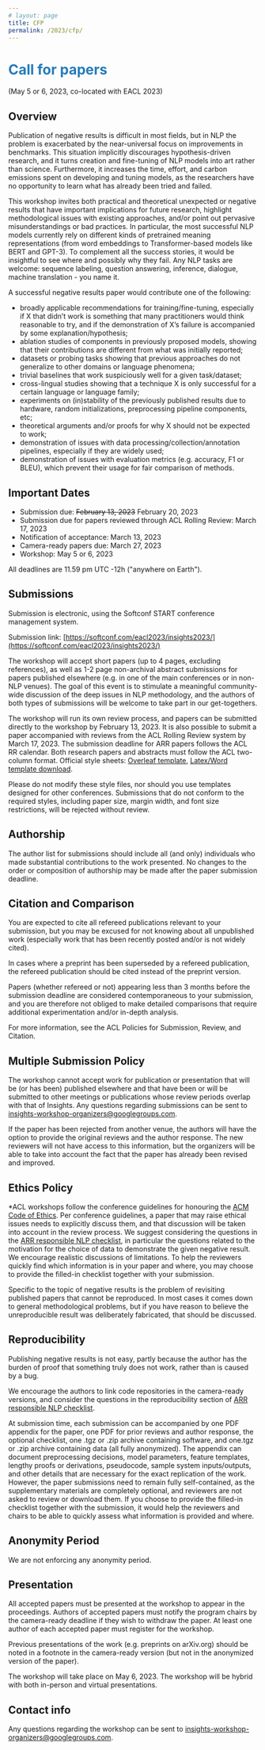 ```yaml
---
# layout: page
title: CFP
permalink: /2023/cfp/
---
```


# <span style="color:#267CB9"> Call for papers </span>
<!-- Second Call For Papers: The Third Workshop on Insights from Negative Results (May 26 2022, co-located with ACL 2022)-->
(May 5 or 6, 2023, co-located with EACL 2023)

## Overview

Publication of negative results is difficult in most fields, but in NLP the problem is exacerbated by the near-universal focus on improvements in benchmarks. This situation implicitly discourages hypothesis-driven research, and it turns creation and fine-tuning of NLP models into art rather than science. Furthermore, it increases the time, effort, and carbon emissions spent on developing and tuning models, as the researchers have no opportunity to learn what has already been tried and failed.

This workshop invites both practical and theoretical unexpected or negative results that have important implications for future research, highlight methodological issues with existing approaches, and/or point out pervasive misunderstandings or bad practices. In particular, the most successful NLP models currently rely on different kinds of pretrained meaning representations (from word embeddings to Transformer-based models like BERT and GPT-3). To complement all the success stories, it would be insightful to see where and possibly why they fail. Any NLP tasks are welcome: sequence labeling, question answering, inference, dialogue, machine translation - you name it.

A successful negative results paper would contribute one of the following:

* broadly applicable recommendations for training/fine-tuning, especially if X that didn’t work is something that many practitioners would think reasonable to try, and if the demonstration of X’s failure is accompanied by some explanation/hypothesis;
* ablation studies of components in previously proposed models, showing that their contributions are different from what was initially reported;
* datasets or probing tasks showing that previous approaches do not generalize to other domains or language phenomena;
* trivial baselines that work suspiciously well for a given task/dataset;
* cross-lingual studies showing that a technique X is only successful for a certain language or language family;
* experiments on (in)stability of the previously published results due to hardware, random initializations, preprocessing pipeline components, etc;
* theoretical arguments and/or proofs for why X should not be expected to work;
* demonstration of issues with data processing/collection/annotation pipelines, especially if they are widely used;
* demonstration of issues with evaluation metrics (e.g. accuracy, F1 or BLEU), which prevent their usage for fair comparison of methods.


## Important Dates

* Submission due: <del>February 13, 2023</del> February 20, 2023
* Submission due for papers reviewed through ACL Rolling Review: March 17, 2023
* Notification of acceptance: March 13, 2023
* Camera-ready papers due: March 27, 2023
* Workshop: May 5 or 6, 2023

All deadlines are 11.59 pm UTC -12h ("anywhere on Earth").

## Submissions

Submission is electronic, using the Softconf START conference management system. 

Submission link: [https://softconf.com/eacl2023/insights2023/](https://softconf.com/eacl2023/insights2023/)

The workshop will accept short papers (up to 4 pages, excluding references), as well as 1-2 page non-archival abstract submissions for papers published elsewhere (e.g. in one of the main conferences or in non-NLP venues). The goal of this event is to stimulate a meaningful community-wide discussion of the deep issues in NLP methodology, and the authors of both types of submissions will be welcome to take part in our get-togethers.

The workshop will run its own review process, and papers can be submitted directly to the workshop by February 13, 2023. It is also possible to submit a paper accompanied with reviews from the ACL Rolling Review system by March 17, 2023. The submission deadline for ARR papers follows the ACL RR calendar. Both research papers and abstracts must follow the ACL two-column format. Official style sheets: [Overleaf template](https://www.overleaf.com/read/crtcwgxzjskr), [Latex/Word template download](https://github.com/acl-org/ACLPUB/tree/master/templates).

Please do not modify these style files, nor should you use templates designed for other conferences. Submissions that do not conform to the required styles, including paper size, margin width, and font size restrictions, will be rejected without review.

## Authorship

The author list for submissions should include all (and only) individuals who made substantial contributions to the work presented. No changes to the order or composition of authorship may be made after the paper submission deadline.

## Citation and Comparison

You are expected to cite all refereed publications relevant to your submission, but you may be excused for not knowing about all unpublished work (especially work that has been recently posted and/or is not widely cited).

In cases where a preprint has been superseded by a refereed publication, the refereed publication should be cited instead of the preprint version.

Papers (whether refereed or not) appearing less than 3 months before the submission deadline are considered contemporaneous to your submission, and you are therefore not obliged to make detailed comparisons that require additional experimentation and/or in-depth analysis.

For more information, see the ACL Policies for Submission, Review, and Citation.

## Multiple Submission Policy 

The workshop cannot accept work for publication or presentation that will be (or has been) published elsewhere and that have been or will be submitted to other meetings or publications whose review periods overlap with that of Insights. Any questions regarding submissions can be sent to insights-workshop-organizers@googlegroups.com.

If the paper has been rejected from another venue, the authors will have the option to provide the original reviews and the author response. The new reviewers will not have access to this information, but the organizers will be able to take into account the fact that the paper has already been revised and improved.

## Ethics Policy

*ACL workshops follow the conference guidelines for honouring the [ACM Code of Ethics](https://www.acm.org/code-of-ethics). Per conference guidelines, a paper that may raise ethical issues needs to explicitly discuss them, and that discussion will be taken into account in the review process. We suggest considering the questions in the [ARR responsible NLP checklist](https://aclrollingreview.org/responsibleNLPresearch/), in particular the questions related to the motivation for the choice of data to demonstrate the given negative result. We encourage realistic discussions of limitations. To help the reviewers quickly find which information is in your paper and where, you may choose to provide the filled-in checklist together with your submission. 

Specific to the topic of negative results is the problem of revisiting published papers that cannot be reproduced. In most cases it comes down to general methodological problems, but if you have reason to believe the unreproducible result was deliberately fabricated, that should be discussed.

## Reproducibility

Publishing negative results is not easy, partly because the author has the burden of proof that something truly does not work, rather than is caused by a bug. 

We encourage the authors to link code repositories in the camera-ready versions, and consider the questions in the reproducibility section of [ARR responsible NLP checklist](https://aclrollingreview.org/responsibleNLPresearch/). 

At submission time, each submission can be accompanied by one PDF appendix for the paper, one PDF for prior reviews and author response, the optional checklist, one .tgz or .zip archive containing software, and one.tgz or .zip archive containing data (all fully anonymized). The appendix can document preprocessing decisions, model parameters, feature templates, lengthy proofs or derivations, pseudocode, sample system inputs/outputs, and other details that are necessary for the exact replication of the work. However, the paper submissions need to remain fully self-contained, as the supplementary materials are completely optional, and reviewers are not asked to review or download them. If you choose to provide the filled-in checklist together with the submission, it would help the reviewers and chairs to be able to quickly assess what information is provided and where.

## Anonymity Period

We are not enforcing any anonymity period.

## Presentation

All accepted papers must be presented at the workshop to appear in the proceedings. Authors of accepted papers must notify the program chairs by the camera-ready deadline if they wish to withdraw the paper. At least one author of each accepted paper must register for the workshop.

Previous presentations of the work (e.g. preprints on arXiv.org) should be noted in a footnote in the camera-ready version (but not in the anonymized version of the paper).

The workshop will take place on May 6, 2023. The workshop will be hybrid with both in-person and virtual presentations.

## Contact info

Any questions regarding the workshop can be sent to [insights-workshop-organizers@googlegroups.com](mailto:insights-workshop-organizers@googlegroups.com).
